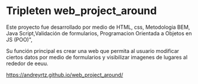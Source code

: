 # Tripleten web_project_around
 


Este proyecto fue desarrollado por medio de HTML, css, Metodologia BEM,
Java Script,Validación de formularios, Programacion Orientada a Objetos en JS (POO)",
  
 Su función principal es crear una web que permita al usuario modificar ciertos datos por medio de formularios y visibilizar imagenes de lugares al rededor de eeuu.

 https://andreyrtz.github.io/web_project_around/
